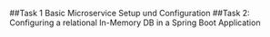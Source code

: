 ##Task 1 Basic Microservice Setup und Configuration
##Task 2: Configuring a relational In-Memory DB in a Spring Boot Application
